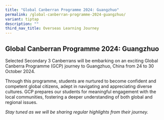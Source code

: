 ```yaml
---
title: "Global Canberran Programme 2024: Guangzhuo"
permalink: /global-canberran-programme-2024-guangzhuo/
variant: tiptap
description: ""
third_nav_title: Overseas Learning Journey
---
```

<h2>Global Canberran Programme 2024: Guangzhuo</h2>
<p>Selected Secondary 3 Canberrans will be embarking on an exciting Global
Canberra Programme (GCP) journey to Guangzhuo, China from 24 to 30 October
2024.</p>
<p></p>
<p>Through this programme, students are nurtured to become confident and
competent global citizens, adept in navigating and appreciating diverse
cultures. GCP prepares our students for meaningful engagement with the
local communities, fostering a deeper understanding of both global and
regional issues.</p>
<p></p>
<p><em>Stay tuned as we will be sharing regular highlights from their journey.</em>
</p>
<p></p>